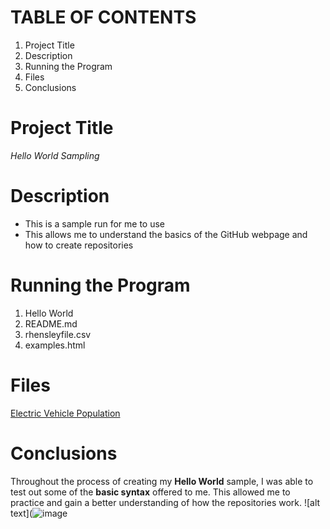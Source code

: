 # TABLE OF CONTENTS
1. Project Title
2. Description
3. Running the Program
4. Files
5. Conclusions
# Project Title
*Hello World Sampling*
# Description
- This is a sample run for me to use
- This allows me to understand the basics of the GitHub webpage and how to create repositories
# Running the Program
1. Hello World
2. README.md
3. rhensleyfile.csv
4. examples.html
# Files
[Electric Vehicle Population](https://catalog.data.gov/dataset/electric-vehicle-population-data)
# Conclusions
Throughout the process of creating my **Hello World** sample, I was able to test out some of the **basic syntax** offered to me. This allowed me to practice and gain a better understanding of how the repositories work.
![alt text](![image](https://github.com/rachaelhensley/Hello-World/assets/149195729/611bb5f8-f22f-4020-8831-a4994ce1d003)
